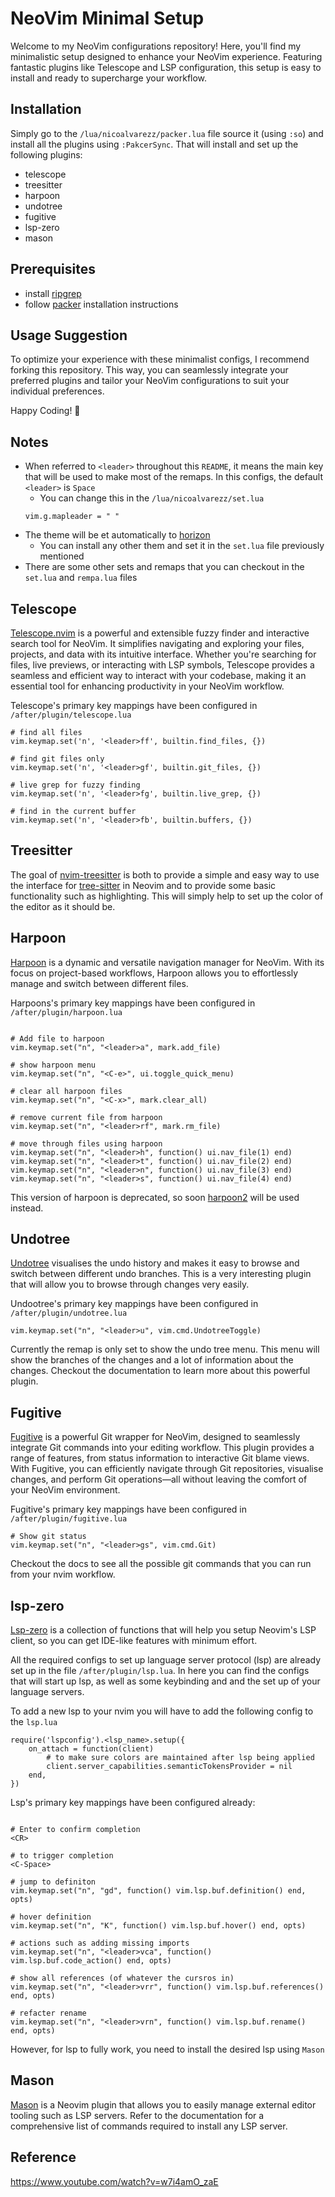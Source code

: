 # NeoVim Minimal Setup

Welcome to my NeoVim configurations repository! Here, you'll find my minimalistic setup designed to enhance your NeoVim experience. Featuring fantastic plugins like Telescope and LSP configuration, this setup is easy to install and ready to supercharge your workflow.

## Installation
Simply go to the `/lua/nicoalvarezz/packer.lua` file source it (using `:so`) and install all the plugins using `:PakcerSync`. That will install and set up the following plugins:

- telescope
- treesitter
- harpoon
- undotree
- fugitive
- lsp-zero
- mason

## Prerequisites
- install [ripgrep](https://github.com/BurntSushi/ripgrep)
- follow [packer](https://github.com/wbthomason/packer.nvim) installation instructions

## Usage Suggestion
To optimize your experience with these minimalist configs, I recommend forking this repository. This way, you can seamlessly integrate your preferred plugins and tailor your NeoVim configurations to suit your individual preferences. 

Happy Coding! 🚀

## Notes
- When referred to `<leader>` throughout this `README`, it means the main key that will be used to make most of the remaps. In this configs, the default `<leader>` is `Space`
	- You can change this in the `/lua/nicoalvarezz/set.lua`
	```
	vim.g.mapleader = " "
    ```
* The theme will be et automatically to [horizon](https://github.com/LunarVim/horizon.nvim)
	* You can install any other them and set it in the `set.lua` file previously mentioned
* There are some other sets and remaps that you can checkout in the `set.lua` and `rempa.lua` files

## Telescope
[Telescope.nvim](https://github.com/nvim-telescope/telescope.nvim) is a powerful and extensible fuzzy finder and interactive search tool for NeoVim. It simplifies navigating and exploring your files, projects, and data with its intuitive interface. Whether you're searching for files, live previews, or interacting with LSP symbols, Telescope provides a seamless and efficient way to interact with your codebase, making it an essential tool for enhancing productivity in your NeoVim workflow.

Telescope's primary key mappings have been configured in `/after/plugin/telescope.lua`
```
# find all files
vim.keymap.set('n', '<leader>ff', builtin.find_files, {})

# find git files only
vim.keymap.set('n', '<leader>gf', builtin.git_files, {})

# live grep for fuzzy finding
vim.keymap.set('n', '<leader>fg', builtin.live_grep, {})

# find in the current buffer
vim.keymap.set('n', '<leader>fb', builtin.buffers, {})
```

## Treesitter
The goal of [nvim-treesitter](https://github.com/nvim-treesitter/nvim-treesitter) is both to provide a simple and easy way to use the interface for [tree-sitter](https://github.com/tree-sitter/tree-sitter) in Neovim and to provide some basic functionality such as highlighting.
This will simply help to set up the color of the editor as it should be.

## Harpoon
[Harpoon](https://github.com/ThePrimeagen/harpoon/tree/harpoon2) is a dynamic and versatile navigation manager for NeoVim. With its focus on project-based workflows, Harpoon allows you to effortlessly manage and switch between different files.

Harpoons's primary key mappings have been configured in `/after/plugin/harpoon.lua`
```

# Add file to harpoon
vim.keymap.set("n", "<leader>a", mark.add_file)

# show harpoon menu
vim.keymap.set("n", "<C-e>", ui.toggle_quick_menu)

# clear all harpoon files
vim.keymap.set("n", "<C-x>", mark.clear_all)

# remove current file from harpoon
vim.keymap.set("n", "<leader>rf", mark.rm_file)

# move through files using harpoon
vim.keymap.set("n", "<leader>h", function() ui.nav_file(1) end)
vim.keymap.set("n", "<leader>t", function() ui.nav_file(2) end)
vim.keymap.set("n", "<leader>n", function() ui.nav_file(3) end)
vim.keymap.set("n", "<leader>s", function() ui.nav_file(4) end)
```

This version of harpoon is deprecated, so soon [harpoon2](https://github.com/ThePrimeagen/harpoon/tree/harpoon2) will be used instead.

## Undotree
[Undotree](https://github.com/mbbill/undotree) visualises the undo history and makes it easy to browse and switch between different undo branches. This is a very interesting plugin that will allow you to browse through changes very easily. 

Undootree's primary key mappings have been configured in `/after/plugin/undotree.lua`
```
vim.keymap.set("n", "<leader>u", vim.cmd.UndotreeToggle)
```

Currently the remap is only set to show the undo tree menu. This menu will show the branches of the changes and a lot of information about the changes. Checkout the documentation to learn more about this powerful plugin.

## Fugitive
[Fugitive](https://github.com/tpope/vim-fugitive) is a powerful Git wrapper for NeoVim, designed to seamlessly integrate Git commands into your editing workflow. This plugin provides a range of features, from status information to interactive Git blame views. With Fugitive, you can efficiently navigate through Git repositories, visualise changes, and perform Git operations—all without leaving the comfort of your NeoVim environment.

Fugitive's primary key mappings have been configured in `/after/plugin/fugitive.lua`
```
# Show git status
vim.keymap.set("n", "<leader>gs", vim.cmd.Git)
```

Checkout the docs to see all the possible git commands that you can run from your nvim workflow.

## lsp-zero
[Lsp-zero](https://github.com/VonHeikemen/lsp-zero.nvim) is a collection of functions that will help you setup Neovim's LSP client, so you can get IDE-like features with minimum effort.

All the required configs to set up language server protocol (lsp) are already set up in the file `/after/plugin/lsp.lua`. In here you can find the configs that will start up lsp, as well as some keybinding and and the set up of your language servers.

To add a new lsp to your nvim you will have to add the following config to the `lsp.lua`
```
require('lspconfig').<lsp_name>.setup({
	on_attach = function(client)
		# to make sure colors are maintained after lsp being applied
		client.server_capabilities.semanticTokensProvider = nil
	end,
})
```

Lsp's primary key mappings have been configured already:
```

# Enter to confirm completion
<CR>

# to trigger completion
<C-Space>

# jump to definiton
vim.keymap.set("n", "gd", function() vim.lsp.buf.definition() end, opts)

# hover definition
vim.keymap.set("n", "K", function() vim.lsp.buf.hover() end, opts)

# actions such as adding missing imports
vim.keymap.set("n", "<leader>vca", function() vim.lsp.buf.code_action() end, opts)

# show all references (of whatever the cursros in)
vim.keymap.set("n", "<leader>vrr", function() vim.lsp.buf.references() end, opts)

# refacter rename
vim.keymap.set("n", "<leader>vrn", function() vim.lsp.buf.rename() end, opts)
```

However, for lsp to fully work, you need to install the desired lsp using `Mason`

## Mason
[Mason](https://github.com/williamboman/mason.nvim) is a Neovim plugin that allows you to easily manage external editor tooling such as LSP servers.
Refer to the documentation for a comprehensive list of commands required to install any LSP server.

## Reference
https://www.youtube.com/watch?v=w7i4amO_zaE
